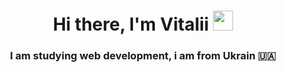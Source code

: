 
<h1 align="center">Hi there, I'm Vitalii 
<img src="https://github.com/blackcater/blackcater/raw/main/images/Hi.gif" height="32"/></h1>
<h3 align="center"> I am studying web development, i am from Ukrain 🇺🇦</h3>


<!--
**viowl/viowl** is a ✨ _special_ ✨ repository because its `README.md` (this file) appears on your GitHub profile.

Here are some ideas to get you started:

- 🔭 I’m currently working on ...
- 🌱 I’m currently learning ...
- 👯 I’m looking to collaborate on ...
- 🤔 I’m looking for help with ...
- 💬 Ask me about ...
- 📫 How to reach me: ...
- 😄 Pronouns: ...
- ⚡ Fun fact: ...
-->
